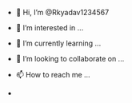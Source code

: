 - 👋 Hi, I’m @Rkyadav1234567
- 👀 I’m interested in ...
- 🌱 I’m currently learning ...
- 💞️ I’m looking to collaborate on ...
- 📫 How to reach me ...

-   <!---
-  Rkyadav1234567/Rkyadav1234567 is a ✨ special ✨ repository because its `README.md` (this file) appears on your GitHub profile.
-  You can click the Preview link to take a look at your changes.
--->
-  I love you,some to you
- DP FULL FROM,DISPLAY PICTURE
- HELLO,HI
- HOW ARE YOU, I AM FINE
- NICE TO MET YOU,SOME TO YOU
- TAKE CARE
